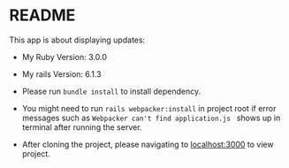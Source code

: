 # README

This app is about displaying updates:

- My Ruby Version: 3.0.0

- My rails Version: 6.1.3

- Please run `bundle install` to install dependency.

- You might need to run `rails webpacker:install` in project root if error messages such as `Webpacker can't find application.js ` shows up in terminal after running the server.

- After cloning the project, please navigating to [localhost:3000](http://localhost:3000/) to view project.
